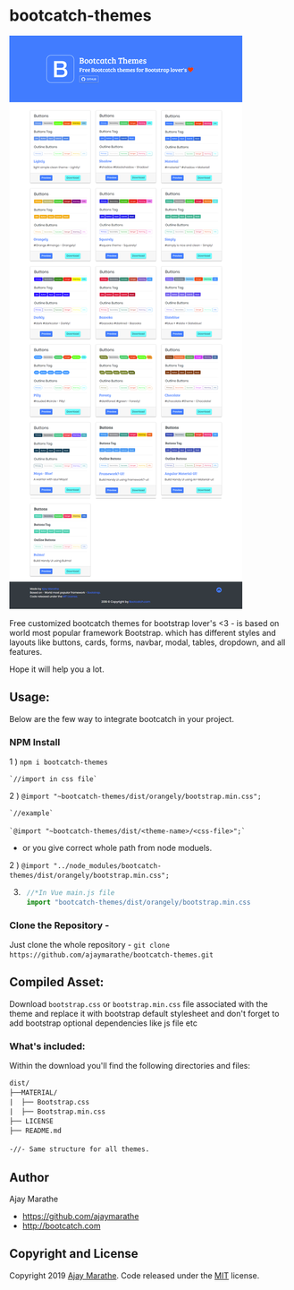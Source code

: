 # bootcatch-themes

[![Bootcatch Logo](https://raw.githubusercontent.com/ajaymarathe/image-store/master/bootcatch/bootcatch.png)](http://bootcatch.com/)

Free customized bootcatch themes for bootstrap lover's <3 - is based on world most popular framework Bootstrap. which has different styles and layouts like buttons, cards, forms, navbar, modal, tables, dropdown, and all features.

Hope it will help you a lot.

## Usage:

Below are the few way to integrate bootcatch in your project.

### NPM Install

1 ) `npm i bootcatch-themes`

    `//import in css file`

2 ) `@import "~bootcatch-themes/dist/orangely/bootstrap.min.css";`
  
    `//example`

    `@import "~bootcatch-themes/dist/<theme-name>/<css-file>";`

- or you give correct whole path from node moduels.

2 ) ```
    @import "../node_modules/bootcatch-themes/dist/orangely/bootstrap.min.css";
    ```

3) ```js 
    //*In Vue main.js file
    import "bootcatch-themes/dist/orangely/bootstrap.min.css 
   ```


### Clone the Repository -

Just clone the whole repository - `git clone https://github.com/ajaymarathe/bootcatch-themes.git`

## Compiled Asset:

Download `bootstrap.css` or `bootstrap.min.css` file associated with the theme and replace it with bootstrap default stylesheet and don't forget to add bootstrap optional dependencies like js file etc

### What's included:

Within the download you'll find the following directories and files:

```html
dist/
├──MATERIAL/ 
|  ├── Bootstrap.css
|  ├── Bootstrap.min.css
├── LICENSE
├── README.md

-//- Same structure for all themes.

```

## Author

Ajay Marathe

+ https://github.com/ajaymarathe
+ http://bootcatch.com

## Copyright and License

Copyright 2019 [Ajay Marathe](https://github.com/ajaymarathe). Code released under the [MIT](https://github.com/ajaymarathe/Bootcatch-Themes/blob/master/LICENSE) license.
